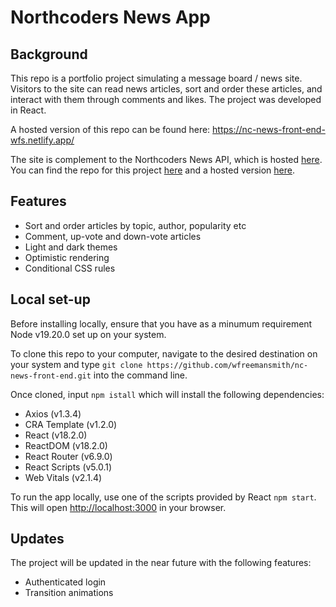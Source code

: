 # Northcoders News App
## Background

This repo is a portfolio project simulating a message board / news site. Visitors to the site can read news articles, sort and order these articles, and interact with them through comments and likes. The project was developed in React.

A hosted version of this repo can be found here: https://nc-news-front-end-wfs.netlify.app/

The site is complement to the Northcoders News API, which is hosted [here](https://backend-project-nc-news.onrender.com). You can find the repo for this project [here](https://github.com/wfreemansmith/nc-news-back-end) and a hosted version [here](https://backend-project-nc-news.onrender.com).

## Features

* Sort and order articles by topic, author, popularity etc
* Comment, up-vote and down-vote articles
* Light and dark themes
* Optimistic rendering
* Conditional CSS rules

## Local set-up

Before installing locally, ensure that you have as a minumum requirement Node v19.20.0 set up on your system.

To clone this repo to your computer, navigate to the desired destination on your system and type ```git clone https://github.com/wfreemansmith/nc-news-front-end.git``` into the command line.

Once cloned, input ```npm istall``` which will install the following dependencies:

* Axios (v1.3.4)
* CRA Template (v1.2.0)
* React (v18.2.0)
* ReactDOM (v18.2.0)
* React Router (v6.9.0)
* React Scripts (v5.0.1)
* Web Vitals (v2.1.4)

To run the app locally, use one of the scripts provided by React ```npm start```. This will open [http://localhost:3000](http://localhost:3000) in your browser.

## Updates

The project will be updated in the near future with the following features:

* Authenticated login
* Transition animations

